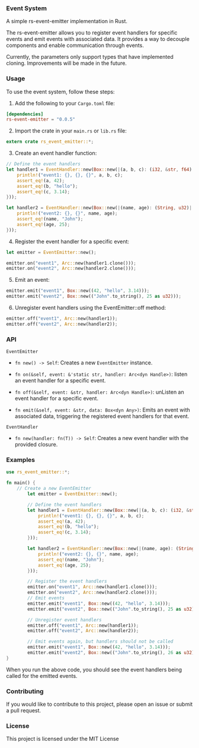 ### Event System

A simple rs-event-emitter implementation in Rust.

The rs-event-emitter allows you to register event handlers for specific events and emit events with associated data. It provides a way to decouple components and enable communication through events.

Currently, the parameters only support types that have implemented cloning. Improvements will be made in the future.

### Usage

To use the event system, follow these steps:

1. Add the following to your `Cargo.toml` file:

```toml
[dependencies]
rs-event-emitter = "0.0.5"
```

2. Import the crate in your `main.rs` or `lib.rs` file:

```rust
extern crate rs_event_emitter::*;
```

3. Create an event handler function:

```rust
// Define the event handlers
let handler1 = EventHandler::new(Box::new(|(a, b, c): (i32, &str, f64)| {
    println!("event1: {}, {}, {}", a, b, c);
    assert_eq!(a, 42);
    assert_eq!(b, "hello");
    assert_eq!(c, 3.14);
}));

let handler2 = EventHandler::new(Box::new(|(name, age): (String, u32)| {
    println!("event2: {}, {}", name, age);
    assert_eq!(name, "John");
    assert_eq!(age, 25);
}));
```

4. Register the event handler for a specific event:

```rust
let emitter = EventEmitter::new();

emitter.on("event1", Arc::new(handler1.clone()));
emitter.on("event2", Arc::new(handler2.clone()));

```

5. Emit an event:

```rust
emitter.emit("event1", Box::new((42, "hello", 3.14)));
emitter.emit("event2", Box::new(("John".to_string(), 25 as u32)));
```

6. Unregister event handlers using the EventEmitter::off method:

```rust
emitter.off("event1", Arc::new(handler1));
emitter.off("event2", Arc::new(handler2));
```

### API

`EventEmitter`

-   `fn new() -> Self`: Creates a new `EventEmitter` instance.

-   `fn on(&self, event: &'static str, handler: Arc<dyn Handle>)`: listen an event handler for a specific event.

-   `fn off(&self, event: &str, handler: Arc<dyn Handle>)`: unListen an event handler for a specific event.

-   `fn emit(&self, event: &str, data: Box<dyn Any>)`: Emits an event with associated data, triggering the registered event handlers for that event.

`EventHandler`

-   `fn new(handler: fn(T)) -> Self`: Creates a new event handler with the provided closure.

### Examples

```rust
use rs_event_emitter::*;

fn main() {
    // Create a new EventEmitter
        let emitter = EventEmitter::new();

        // Define the event handlers
        let handler1 = EventHandler::new(Box::new(|(a, b, c): (i32, &str, f64)| {
            println!("event1: {}, {}, {}", a, b, c);
            assert_eq!(a, 42);
            assert_eq!(b, "hello");
            assert_eq!(c, 3.14);
        }));

        let handler2 = EventHandler::new(Box::new(|(name, age): (String, u32)| {
            println!("event2: {}, {}", name, age);
            assert_eq!(name, "John");
            assert_eq!(age, 25);
        }));

        // Register the event handlers
        emitter.on("event1", Arc::new(handler1.clone()));
        emitter.on("event2", Arc::new(handler2.clone()));
        // Emit events
        emitter.emit("event1", Box::new((42, "hello", 3.14)));
        emitter.emit("event2", Box::new(("John".to_string(), 25 as u32)));

        // Unregister event handlers
        emitter.off("event1", Arc::new(handler1));
        emitter.off("event2", Arc::new(handler2));

        // Emit events again, but handlers should not be called
        emitter.emit("event1", Box::new((42, "hello", 3.14)));
        emitter.emit("event2", Box::new(("John".to_string(), 26 as u32)));
}
```

When you run the above code, you should see the event handlers being called for the emitted events.

### Contributing

If you would like to contribute to this project, please open an issue or submit a pull request.

### License

This project is licensed under the MIT License
